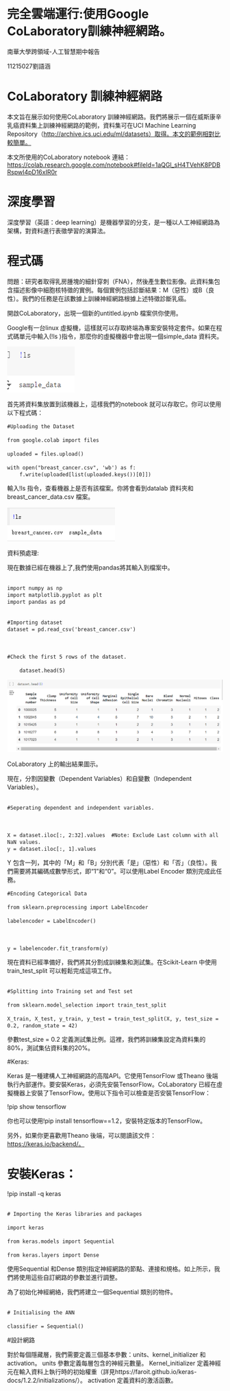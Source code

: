 # 完全雲端運行:使用Google CoLaboratory訓練神經網路。
南華大學跨領域-人工智慧期中報告

11215027劉語涵
# CoLaboratory 訓練神經網路

本文旨在展示如何使用CoLaboratory 訓練神經網路。我們將展示一個在威斯康辛乳癌資料集上訓練神經網路的範例，資料集可在UCI Machine Learning Repository（http://archive.ics.uci.edu/ml/datasets）取得。本文的範例相對比較簡單。

本文所使用的CoLaboratory notebook 連結：https://colab.research.google.com/notebook#fileId=1aQGl_sH4TVehK8PDBRspwI4pD16xIR0r
# 深度學習

深度學習（英語：deep learning）是機器學習的分支，是一種以人工神經網路為架構，對資料進行表徵學習的演算法。
# 程式碼
問題：研究者取得乳房腫塊的細針穿刺（FNA），然後產生數位影像。此資料集包含描述影像中細胞核特徵的實例。每個實例包括診斷結果：M（惡性）或B（良性）。我們的任務是在該數據上訓練神經網路根據上述特徵診斷乳癌。

開啟CoLaboratory，出現一個新的untitled.ipynb 檔案供你使用。

Google有一台linux 虛擬機，這樣就可以存取終端為專案安裝特定套件。如果在程式碼單元中輸入(!ls )指令，那麼你的虛擬機器中會出現一個simple_data 資料夾。

![image](https://github.com/Han931026/report1/blob/main/!ls(%E6%88%AA%E5%9C%96).png)

首先將資料集放置到該機器上，這樣我們的notebook 就可以存取它。你可以使用以下程式碼：

```
#Uploading the Dataset

from google.colab import files

uploaded = files.upload()

with open("breast_cancer.csv", 'wb') as f:
    f.write(uploaded[list(uploaded.keys())[0]])
```
輸入!ls 指令，查看機器上是否有該檔案。你將會看到datalab 資料夾和breast_cancer_data.csv 檔案。

![image](https://github.com/Han931026/report1/blob/main/%E8%9E%A2%E5%B9%95%E6%93%B7%E5%8F%96%E7%95%AB%E9%9D%A2%202024-10-21%20092315.png)

資料預處理:

現在數據已經在機器上了,我們使用pandas將其輸入到檔案中。

```

import numpy as np
import matplotlib.pyplot as plt
import pandas as pd


#Importing dataset
dataset = pd.read_csv('breast_cancer.csv')



#Check the first 5 rows of the dataset. 

    dataset.head(5)

```

![image](https://github.com/Han931026/report1/blob/main/%E8%9E%A2%E5%B9%95%E6%93%B7%E5%8F%96%E7%95%AB%E9%9D%A2%202024-10-23%20002945.png)

CoLaboratory 上的輸出結果圖示。

現在，分割因變數（Dependent Variables）和自變數（Independent Variables）。

```

#Seperating dependent and independent variables. 



X = dataset.iloc[:, 2:32].values  #Note: Exclude Last column with all NaN values.
y = dataset.iloc[:, 1].values

```

Y 包含一列，其中的「M」和「B」分別代表「是」（惡性）和「否」（良性）。我們需要將其編碼成數學形式，即“1”和“0”。可以使用Label Encoder 類別完成此任務。

```
#Encoding Categorical Data

from sklearn.preprocessing import LabelEncoder

labelencoder = LabelEncoder()



y = labelencoder.fit_transform(y)

```

現在資料已經準備好，我們將其分割成訓練集和測試集。在Scikit-Learn 中使用train_test_split 可以輕鬆完成這項工作。

```

#Splitting into Training set and Test set

from sklearn.model_selection import train_test_split

X_train, X_test, y_train, y_test = train_test_split(X, y, test_size = 0.2, random_state = 42)

```
參數test_size = 0.2 定義測試集比例。這裡，我們將訓練集設定為資料集的80%，測試集佔資料集的20%。

#Keras:

Keras 是一種建構人工神經網路的高階API。它使用TensorFlow 或Theano 後端執行內部運作。要安裝Keras，必須先安裝TensorFlow。CoLaboratory 已經在虛擬機器上安裝了TensorFlow。使用以下指令可以檢查是否安裝TensorFlow：

!pip show tensorflow

你也可以使用!pip install tensorflow==1.2，安裝特定版本的TensorFlow。

另外，如果你更喜歡用Theano 後端，可以閱讀該文件：https://keras.io/backend/。

# 安裝Keras：

!pip install -q keras

```

# Importing the Keras libraries and packages

import keras

from keras.models import Sequential

from keras.layers import Dense

```

使用Sequential 和Dense 類別指定神經網路的節點、連接和規格。如上所示，我們將使用這些自訂網路的參數並進行調整。

為了初始化神經網絡，我們將建立一個Sequential 類別的物件。

```

# Initialising the ANN

classifier = Sequential()

```

#設計網路

對於每個隱藏層，我們需要定義三個基本參數：units、kernel_initializer 和activation。 units 參數定義每層包含的神經元數量。 Kernel_initializer 定義神經元在輸入資料上執行時的初始權重（詳見https://faroit.github.io/keras-docs/1.2.2/initializations/）。 activation 定義資料的激活函數。
